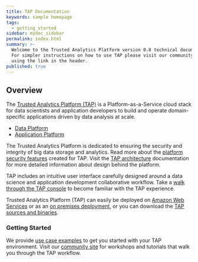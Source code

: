 ```yaml
---
title: TAP Documentation
keywords: sample homepage
tags:
  - getting_started
sidebar: mydoc_sidebar
permalink: index.html
summary: >-
  Welcome to the Trusted Analytics Platform version 0.8 technical documentation.
  For simpler instructions on how to use TAP please visit our community site
  using the link in the header.
published: true
---
```


## Overview

The [Trusted Analytics Platform (TAP)](http://www.trustedanalytics.org) is a Platform-as-a-Service cloud stack for data scientists and application developers to build and operate domain-specific applications driven by data analysis at scale.

* [Data Platform](mydoc_data_platform)
* [Application Platform](mydoc_application_platform)

The Trusted Analytics Platform is dedicated to ensuring the security and integrity of big data storage and analytics. Read more about the [platform security features](mydoc_security_features) created for TAP.  Visit the [TAP architecture](mydoc_architecture) documentation for more detailed information about design behind the platform. 

TAP includes an intuitive user interface carefully designed around a data science and  application development collaborative workflow.  Take a [walk through the TAP console](mydoc_console_walkthrough) to become familiar with the TAP experience. 

Trusted Analytics Platform (TAP) can easily be deployed on [Amazon Web Services](mydoc_deployment_aws) or as an [on premises deployment](mydoc_deployment_onprem), or you can download the [TAP sources and binaries](mydoc_deployment_sourcesandbinaries). 

### Getting Started

We provide [use case examples](mydocs_use_case_examples) to get you started with your TAP environment.  Visit our [community site](http://www.community.trustedanalytics.org) for workshops and tutorials that walk you through the TAP workflow.